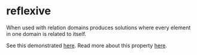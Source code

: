 # reflexive 

When used with relation domains produces solutions where every element in one domain is related to itself.

See this demonstrated [here](https://github.com/conjure-cp/conjure/blob/main/docs/notebooks/RelationDomains.ipynb).
Read more about this property [here](https://en.wikipedia.org/wiki/Reflexive_relation).